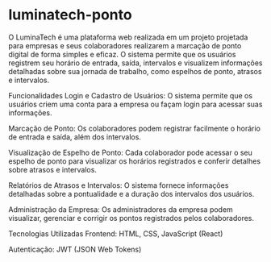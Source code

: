 # luminatech-ponto
O LuminaTech é uma plataforma web realizada em um projeto  projetada para empresas e seus colaboradores realizarem a marcação de ponto digital de forma simples e eficaz. O sistema permite que os usuários registrem seu horário de entrada, saída, intervalos e visualizem informações detalhadas sobre sua jornada de trabalho, como espelhos de ponto, atrasos e intervalos.

Funcionalidades
Login e Cadastro de Usuários: O sistema permite que os usuários criem uma conta para a empresa ou façam login para acessar suas informações.

Marcação de Ponto: Os colaboradores podem registrar facilmente o horário de entrada e saída, além dos intervalos.

Visualização de Espelho de Ponto: Cada colaborador pode acessar o seu espelho de ponto para visualizar os horários registrados e conferir detalhes sobre atrasos e intervalos.

Relatórios de Atrasos e Intervalos: O sistema fornece informações detalhadas sobre a pontualidade e a duração dos intervalos dos usuários.

Administração da Empresa: Os administradores da empresa podem visualizar, gerenciar e corrigir os pontos registrados pelos colaboradores.

Tecnologias Utilizadas
Frontend: HTML, CSS, JavaScript (React)

Autenticação: JWT (JSON Web Tokens)


